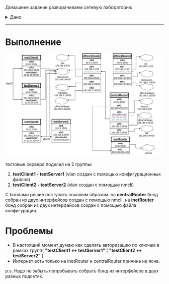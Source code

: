 Домашнее задание
разворачиваем сетевую лабораторию
<details>
<summary> Дано </summary> 


строим бонды и вланы
в Office1 в тестовой подсети появляется сервера с доп интерфесами и адресами
во internal сети testLAN
- testClient1 - 10.10.10.254
- testClient2 - 10.10.10.254
- testServer1- 10.10.10.1 
- testServer2- 10.10.10.1

равести вланами
testClient1 <-> testServer1
testClient2 <-> testServer2

между centralRouter и inetRouter
"пробросить" 2 линка (общая inernal сеть) и объединить их в бонд актив-актив
проверить работу если выборать интерфейсы в бонде по очереди
</details>


______________________________________________________
# Выполнение

<img src="Image/Block2Task2.jpg" />

тестовые сервера поделил на 2 группы:

1) **testClient1 - testServer1** (vlan создан с помощью конфигурационных файлов) 
2) **testClient2 - testServer2** (vlan создан с помощью nmcli)

С bondами решил поступить похожим образом.
на **centralRouter** бонд собран из двух интерфейсов создан с помощью nmcli.
на **inetRouter** бонд собран из двух интерфейсов создан с помощью файла конфигурации.

# Проблемы
- В настоящий момент думаю как сделать авторизацию по ключам в рамках групп( **"testClient1 <-> testServer1"** | **"testClient2 <-> testServer2"** ). 
- Интернет есть только на inetRouter и centralRouter причина не ясна.

p.s. Надо не забыть попробывать собрать бонд из интерфейсов в двух разных подсетях.  
